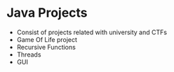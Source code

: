 # Java Projects 

* Consist of projects related with university and CTFs
* Game Of Life project
* Recursive Functions
* Threads
* GUI 

